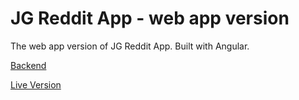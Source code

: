 # JG Reddit App - web app version

The web app version of JG Reddit App. Built with Angular.

[Backend](https://github.com/j233guo/reddit-app-engine)

[Live Version](https://reddit-app-engine.onrender.com/home)
